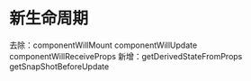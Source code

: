 # 新生命周期
去除：componentWillMount componentWillUpdate componentWillReceiveProps
新增：getDerivedStateFromProps getSnapShotBeforeUpdate